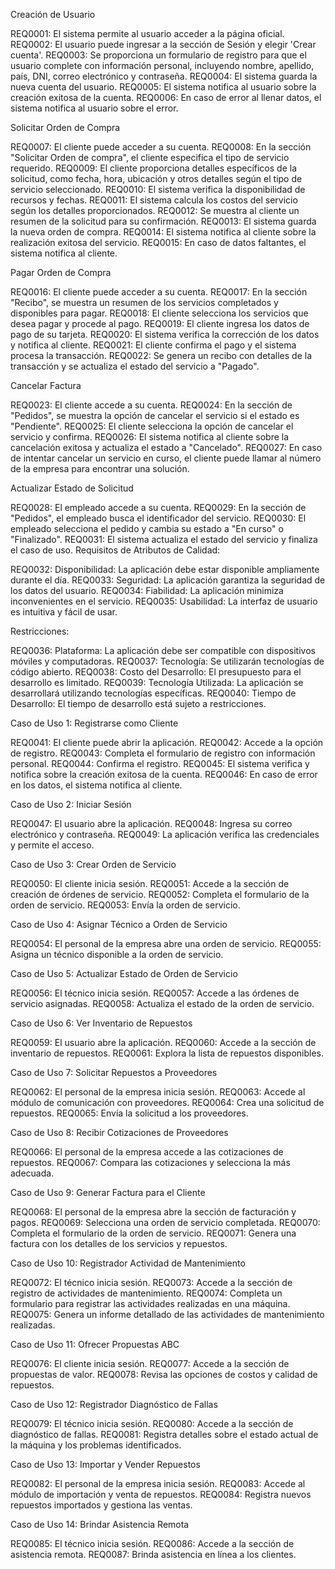 Creación de Usuario

REQ0001: El sistema permite al usuario acceder a la página oficial.
REQ0002: El usuario puede ingresar a la sección de Sesión y elegir 'Crear cuenta'.
REQ0003: Se proporciona un formulario de registro para que el usuario complete con información personal, incluyendo nombre, apellido, país, DNI, correo electrónico y contraseña.
REQ0004: El sistema guarda la nueva cuenta del usuario.
REQ0005: El sistema notifica al usuario sobre la creación exitosa de la cuenta.
REQ0006: En caso de error al llenar datos, el sistema notifica al usuario sobre el error.

Solicitar Orden de Compra

REQ0007: El cliente puede acceder a su cuenta.
REQ0008: En la sección "Solicitar Orden de compra", el cliente especifica el tipo de servicio requerido.
REQ0009: El cliente proporciona detalles específicos de la solicitud, como fecha, hora, ubicación y otros detalles según el tipo de servicio seleccionado.
REQ0010: El sistema verifica la disponibilidad de recursos y fechas.
REQ0011: El sistema calcula los costos del servicio según los detalles proporcionados.
REQ0012: Se muestra al cliente un resumen de la solicitud para su confirmación.
REQ0013: El sistema guarda la nueva orden de compra.
REQ0014: El sistema notifica al cliente sobre la realización exitosa del servicio.
REQ0015: En caso de datos faltantes, el sistema notifica al cliente.

Pagar Orden de Compra

REQ0016: El cliente puede acceder a su cuenta.
REQ0017: En la sección "Recibo", se muestra un resumen de los servicios completados y disponibles para pagar.
REQ0018: El cliente selecciona los servicios que desea pagar y procede al pago.
REQ0019: El cliente ingresa los datos de pago de su tarjeta.
REQ0020: El sistema verifica la corrección de los datos y notifica al cliente.
REQ0021: El cliente confirma el pago y el sistema procesa la transacción.
REQ0022: Se genera un recibo con detalles de la transacción y se actualiza el estado del servicio a "Pagado".

Cancelar Factura

REQ0023: El cliente accede a su cuenta.
REQ0024: En la sección de "Pedidos", se muestra la opción de cancelar el servicio si el estado es "Pendiente".
REQ0025: El cliente selecciona la opción de cancelar el servicio y confirma.
REQ0026: El sistema notifica al cliente sobre la cancelación exitosa y actualiza el estado a "Cancelado".
REQ0027: En caso de intentar cancelar un servicio en curso, el cliente puede llamar al número de la empresa para encontrar una solución.

Actualizar Estado de Solicitud

REQ0028: El empleado accede a su cuenta.
REQ0029: En la sección de "Pedidos", el empleado busca el identificador del servicio.
REQ0030: El empleado selecciona el pedido y cambia su estado a "En curso" o "Finalizado".
REQ0031: El sistema actualiza el estado del servicio y finaliza el caso de uso.
Requisitos de Atributos de Calidad:

REQ0032: Disponibilidad: La aplicación debe estar disponible ampliamente durante el día.
REQ0033: Seguridad: La aplicación garantiza la seguridad de los datos del usuario.
REQ0034: Fiabilidad: La aplicación minimiza inconvenientes en el servicio.
REQ0035: Usabilidad: La interfaz de usuario es intuitiva y fácil de usar.

Restricciones:

REQ0036: Plataforma: La aplicación debe ser compatible con dispositivos móviles y computadoras.
REQ0037: Tecnología: Se utilizarán tecnologías de código abierto.
REQ0038: Costo del Desarrollo: El presupuesto para el desarrollo es limitado.
REQ0039: Tecnología Utilizada: La aplicación se desarrollará utilizando tecnologías específicas.
REQ0040: Tiempo de Desarrollo: El tiempo de desarrollo está sujeto a restricciones.

Caso de Uso 1: Registrarse como Cliente

REQ0041: El cliente puede abrir la aplicación.
REQ0042: Accede a la opción de registro.
REQ0043: Completa el formulario de registro con información personal.
REQ0044: Confirma el registro.
REQ0045: El sistema verifica y notifica sobre la creación exitosa de la cuenta.
REQ0046: En caso de error en los datos, el sistema notifica al cliente.

Caso de Uso 2: Iniciar Sesión

REQ0047: El usuario abre la aplicación.
REQ0048: Ingresa su correo electrónico y contraseña.
REQ0049: La aplicación verifica las credenciales y permite el acceso.

Caso de Uso 3: Crear Orden de Servicio

REQ0050: El cliente inicia sesión.
REQ0051: Accede a la sección de creación de órdenes de servicio.
REQ0052: Completa el formulario de la orden de servicio.
REQ0053: Envía la orden de servicio.

Caso de Uso 4: Asignar Técnico a Orden de Servicio

REQ0054: El personal de la empresa abre una orden de servicio.
REQ0055: Asigna un técnico disponible a la orden de servicio.

Caso de Uso 5: Actualizar Estado de Orden de Servicio

REQ0056: El técnico inicia sesión.
REQ0057: Accede a las órdenes de servicio asignadas.
REQ0058: Actualiza el estado de la orden de servicio.

Caso de Uso 6: Ver Inventario de Repuestos

REQ0059: El usuario abre la aplicación.
REQ0060: Accede a la sección de inventario de repuestos.
REQ0061: Explora la lista de repuestos disponibles.

Caso de Uso 7: Solicitar Repuestos a Proveedores

REQ0062: El personal de la empresa inicia sesión.
REQ0063: Accede al módulo de comunicación con proveedores.
REQ0064: Crea una solicitud de repuestos.
REQ0065: Envía la solicitud a los proveedores.

Caso de Uso 8: Recibir Cotizaciones de Proveedores

REQ0066: El personal de la empresa accede a las cotizaciones de repuestos.
REQ0067: Compara las cotizaciones y selecciona la más adecuada.

Caso de Uso 9: Generar Factura para el Cliente

REQ0068: El personal de la empresa abre la sección de facturación y pagos.
REQ0069: Selecciona una orden de servicio completada.
REQ0070: Completa el formulario de la orden de servicio.
REQ0071: Genera una factura con los detalles de los servicios y repuestos.

Caso de Uso 10: Registrador Actividad de Mantenimiento

REQ0072: El técnico inicia sesión.
REQ0073: Accede a la sección de registro de actividades de mantenimiento.
REQ0074: Completa un formulario para registrar las actividades realizadas en una máquina.
REQ0075: Genera un informe detallado de las actividades de mantenimiento realizadas.

Caso de Uso 11: Ofrecer Propuestas ABC

REQ0076: El cliente inicia sesión.
REQ0077: Accede a la sección de propuestas de valor.
REQ0078: Revisa las opciones de costos y calidad de repuestos.

Caso de Uso 12: Registrador Diagnóstico de Fallas

REQ0079: El técnico inicia sesión.
REQ0080: Accede a la sección de diagnóstico de fallas.
REQ0081: Registra detalles sobre el estado actual de la máquina y los problemas identificados.

Caso de Uso 13: Importar y Vender Repuestos

REQ0082: El personal de la empresa inicia sesión.
REQ0083: Accede al módulo de importación y venta de repuestos.
REQ0084: Registra nuevos repuestos importados y gestiona las ventas.

Caso de Uso 14: Brindar Asistencia Remota

REQ0085: El técnico inicia sesión.
REQ0086: Accede a la sección de asistencia remota.
REQ0087: Brinda asistencia en línea a los clientes.
